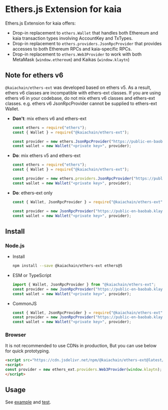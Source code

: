 # Ethers.js Extension for kaia

Ethers.js Extension for kaia offers:

- Drop-in replacement to `ethers.Wallet` that handles both Ethereum and kaia transaction types
  involving AccountKey and TxTypes.
- Drop-in replacement to `ethers.providers.JsonRpcProvider` that provides accesses to both Ethereum RPCs and
  kaia-specific RPCs.
- Drop-in replacement to `ethers.Web3Provider` to work with both MetaMask (`window.ethereum`) and Kaikas (`window.klaytn`)

## Note for ethers v6

`@kaiachain/ethers-ext` was developed based on ethers v5. As a result, ethers v6 classes are incompatible with ethers-ext classes. If you are using ethers v6 in your codebase, do not mix ethers v6 classes and ethers-ext classes. e.g. ethers v6 JsonRpcProvider cannot be supplied to ethers-ext Wallet.

- **Don't**: mix ethers v6 and ethers-ext
    ```js
    const ethers = require("ethers");
    const { Wallet } = require("@kaiachain/ethers-ext");

    const provider = new ethers.JsonRpcProvider("https://public-en-baobab.klaytn.net");
    const wallet = new Wallet("<private key>", provider);
    ```
- **Do**: mix ethers v5 and ethers-ext
    ```js
    const ethers = require("ethers");
    const { Wallet } = require("@kaiachain/ethers-ext");

    const provider = new ethers.providers.JsonRpcProvider("https://public-en-baobab.klaytn.net");
    const wallet = new Wallet("<private key>", provider);
    ```
- **Do**: ethers-ext only
    ```js
    const { Wallet, JsonRpcProvider } = require("@kaiachain/ethers-ext");

    const provider = new JsonRpcProvider("https://public-en-baobab.klaytn.net");
    const wallet = new Wallet("<private key>", provider);
    ```

## Install

### Node.js

- Install
    ```sh
    npm install --save @kaiachain/ethers-ext ethers@5
    ```
- ESM or TypeScript
    ```ts
    import { Wallet, JsonRpcProvider } from "@kaiachain/ethers-ext";
    const provider = new JsonRpcProvider("https://public-en-baobab.klaytn.net");
    const wallet = new Wallet("<private key>", provider);
    ```
- CommonJS
    ```js
    const { Wallet, JsonRpcProvider } = require("@kaiachain/ethers-ext");
    const provider = new JsonRpcProvider("https://public-en-baobab.klaytn.net");
    const wallet = new Wallet("<private key>", provider);
    ```

### Browser

It is not recommended to use CDNs in production, But you can use below for quick prototyping.

```html
<script src="https://cdn.jsdelivr.net/npm/@kaiachain/ethers-ext@latest/dist/ethers-ext.bundle.js"></script>
<script>
const provider = new ethers_ext.providers.Web3Provider(window.klaytn);
</script>
```

## Usage

See [example](./example) and [test](./test).